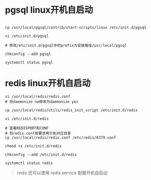 # pgsql linux开机自启动

```shell

cp /usr/local/pgsql/contrib/start-scripts/linux /etc/init.d/pgsql

vi /etc/init.d/pgsql

# 修改/etc/init.d/pgsql中的prefix为安装路径/usr/local/pgsql

chkconfig --add pgsql

systemctl status pgsql

```

# redis linux开机自启动

```shell
vi /usr/local/redis/redis.conf
# 将daemonize no修改为daemonize yes

cp /usr/local/redis/utils/redis_init_script /etc/init.d/redis

vi /etc/init.d/redis

# 查看REDISPORT和CONF
# 将redis.conf按要求拷贝到对应目录
cp /usr/local/redis/redis.conf /etc/redis/6379.conf

chmod +x /etc/init.d/redis

chkconfig --add /etc/init.d/redis

systemctl status redis

```

> redis 还可以使用 redis.service 配置开机自启动
